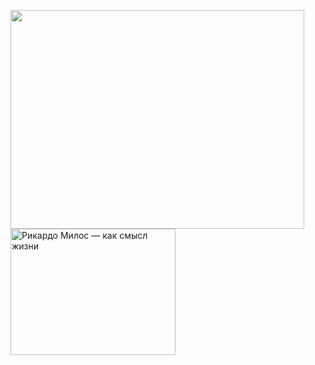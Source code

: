 <a href="https://wakatime.com"><img width="470px" height="350px" src="https://wakatime.com/share/@e8c4f30b-18c4-4f71-9152-7077fb63e4c1/cdd510d0-6ced-4b85-91b2-372cdbcbb976.png" /></a>
<a href="https://smisljizniricardo.wordpress.com/" class="custom-logo-link" rel="home"><img width="264" height="202" src="https://smisljizniricardo.files.wordpress.com/2019/02/119098-full.gif" class="custom-logo" alt="Рикардо Милос — как смысл жизни" data-attachment-id="16" data-permalink="https://smisljizniricardo.wordpress.com/119098-full/" data-orig-file="https://smisljizniricardo.files.wordpress.com/2019/02/119098-full.gif" data-orig-size="264,202" data-comments-opened="1" data-image-meta="{&quot;aperture&quot;:&quot;0&quot;,&quot;credit&quot;:&quot;&quot;,&quot;camera&quot;:&quot;&quot;,&quot;caption&quot;:&quot;&quot;,&quot;created_timestamp&quot;:&quot;0&quot;,&quot;copyright&quot;:&quot;&quot;,&quot;focal_length&quot;:&quot;0&quot;,&quot;iso&quot;:&quot;0&quot;,&quot;shutter_speed&quot;:&quot;0&quot;,&quot;title&quot;:&quot;&quot;,&quot;orientation&quot;:&quot;0&quot;}" data-image-title="119098-full" data-image-description="" data-medium-file="https://smisljizniricardo.files.wordpress.com/2019/02/119098-full.gif?w=264" data-large-file="https://smisljizniricardo.files.wordpress.com/2019/02/119098-full.gif?w=264"></a>
